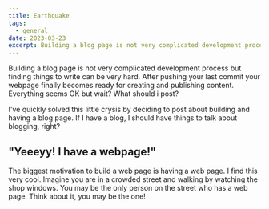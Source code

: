 ```yaml
---
title: Earthquake
tags:
  - general
date: 2023-03-23
excerpt: Building a blog page is not very complicated development process but finding things to write can be very hard.
---
```


Building a blog page is not very complicated development process but finding things to write can be very hard. After pushing your last commit your webpage finally becomes ready for creating and publishing content. Everything seems OK but wait? What should i post?

I've quickly solved this little crysis by deciding to post about building and having a blog page. If I have a blog, I should have things to talk about blogging, right?

## "Yeeeyy! I have a webpage!"

The biggest motivation to build a web page is having a web page. I find this very cool. Imagine you are in a crowded street and walking by watching the shop windows.
You may be the only person on the street who has a web page. Think about it, you may be the one!

<Figure
  src="/images/earthquake/earthquake-map.jpeg"
  width={1200}
  height={1200}
  alt="Map of Eastern Anatolian Fault and Earthquakes on it."
  quality={85}
  caption="Map of Eastern Anatolian Fault and Earthquakes on it."
  source="https://www.volcanocafe.org/the-east-anatolian-fault/
"
/>
